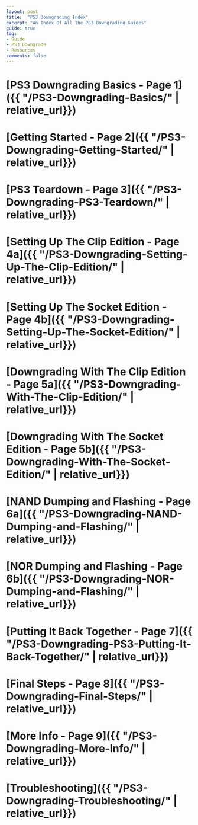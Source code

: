 ```yaml
---
layout: post
title:  "PS3 Downgrading Index"
excerpt: "An Index Of All The PS3 Downgrading Guides"
guide: true
tag:
- Guide
- PS3 Downgrade
- Resources
comments: false
---
```

# [PS3 Downgrading Basics - Page 1]({{ "/PS3-Downgrading-Basics/" | relative_url}})

# [Getting Started - Page 2]({{ "/PS3-Downgrading-Getting-Started/" | relative_url}})

# [PS3 Teardown - Page 3]({{ "/PS3-Downgrading-PS3-Teardown/" | relative_url}})

# [Setting Up The Clip Edition - Page 4a]({{ "/PS3-Downgrading-Setting-Up-The-Clip-Edition/" | relative_url}})

# [Setting Up The Socket Edition - Page 4b]({{ "/PS3-Downgrading-Setting-Up-The-Socket-Edition/" | relative_url}})

# [Downgrading With The Clip Edition - Page 5a]({{ "/PS3-Downgrading-With-The-Clip-Edition/" | relative_url}})

# [Downgrading With The Socket Edition - Page 5b]({{ "/PS3-Downgrading-With-The-Socket-Edition/" | relative_url}})

# [NAND Dumping and Flashing - Page 6a]({{ "/PS3-Downgrading-NAND-Dumping-and-Flashing/" | relative_url}})

# [NOR Dumping and Flashing - Page 6b]({{ "/PS3-Downgrading-NOR-Dumping-and-Flashing/" | relative_url}})

# [Putting It Back Together - Page 7]({{ "/PS3-Downgrading-PS3-Putting-It-Back-Together/" | relative_url}})

# [Final Steps - Page 8]({{ "/PS3-Downgrading-Final-Steps/" | relative_url}})

# [More Info - Page 9]({{ "/PS3-Downgrading-More-Info/" | relative_url}})

# [Troubleshooting]({{ "/PS3-Downgrading-Troubleshooting/" | relative_url}})